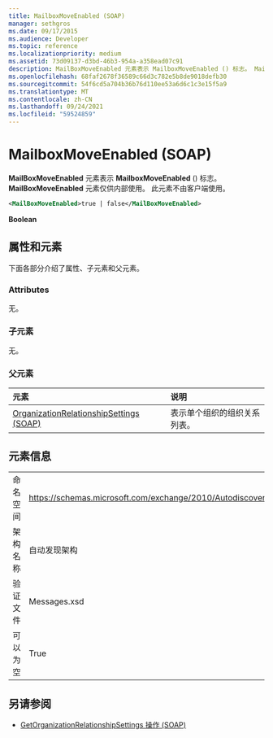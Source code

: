 ```yaml
---
title: MailboxMoveEnabled (SOAP)
manager: sethgros
ms.date: 09/17/2015
ms.audience: Developer
ms.topic: reference
ms.localizationpriority: medium
ms.assetid: 73d09137-d3bd-46b3-954a-a358ead07c91
description: MailBoxMoveEnabled 元素表示 MailboxMoveEnabled () 标志。 MailBoxMoveEnabled 元素仅供内部使用。 此元素不由客户端使用。
ms.openlocfilehash: 68faf2678f36589c66d3c782e5b8de9018defb30
ms.sourcegitcommit: 54f6cd5a704b36b76d110ee53a6d6c1c3e15f5a9
ms.translationtype: MT
ms.contentlocale: zh-CN
ms.lasthandoff: 09/24/2021
ms.locfileid: "59524859"
---
```

# <a name="mailboxmoveenabled-soap"></a>MailboxMoveEnabled (SOAP)

**MailBoxMoveEnabled** 元素表示 **MailboxMoveEnabled** () 标志。 **MailBoxMoveEnabled** 元素仅供内部使用。 此元素不由客户端使用。 
  
```XML
<MailBoxMoveEnabled>true | false</MailBoxMoveEnabled>
```

**Boolean**

## <a name="attributes-and-elements"></a>属性和元素

下面各部分介绍了属性、子元素和父元素。
  
### <a name="attributes"></a>Attributes

无。
  
### <a name="child-elements"></a>子元素

无。
  
### <a name="parent-elements"></a>父元素

|**元素**|**说明**|
|:-----|:-----|
|[OrganizationRelationshipSettings (SOAP)](organizationrelationshipsettings-soap.md) <br/> |表示单个组织的组织关系列表。  <br/> |
   
## <a name="element-information"></a>元素信息

|||
|:-----|:-----|
|命名空间  <br/> |https://schemas.microsoft.com/exchange/2010/Autodiscover  <br/> |
|架构名称  <br/> |自动发现架构  <br/> |
|验证文件  <br/> |Messages.xsd  <br/> |
|可以为空  <br/> |True  <br/> |
   
## <a name="see-also"></a>另请参阅

- [GetOrganizationRelationshipSettings 操作 (SOAP)](getorganizationrelationshipsettings-operation-soap.md)

